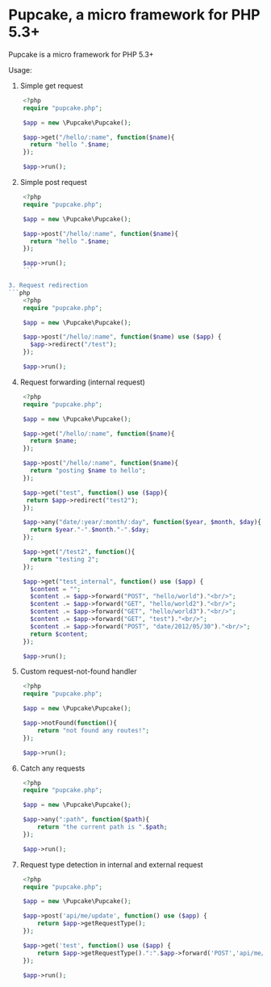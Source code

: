 Pupcake, a micro framework for PHP 5.3+
=======================================

Pupcake is a micro framework for PHP 5.3+

Usage:

1. Simple get request
```php
    <?php
    require "pupcake.php";

    $app = new \Pupcake\Pupcake();

    $app->get("/hello/:name", function($name){
      return "hello ".$name;
    });

    $app->run();
```

2. Simple post request
```php
    <?php
    require "pupcake.php";

    $app = new \Pupcake\Pupcake();

    $app->post("/hello/:name", function($name){
      return "hello ".$name;
    });

    $app->run();
    ```

3. Request redirection
```php
    <?php
    require "pupcake.php";

    $app = new \Pupcake\Pupcake();

    $app->post("/hello/:name", function($name) use ($app) {
      $app->redirect("/test");
    });

    $app->run();
```

4. Request forwarding (internal request)
```php
    <?php
    require "pupcake.php";

    $app = new \Pupcake\Pupcake();

    $app->get("/hello/:name", function($name){
      return $name;
    });

    $app->post("/hello/:name", function($name){
      return "posting $name to hello";
    });

    $app->get("test", function() use ($app){
     return $app->redirect("test2");
    });

    $app->any("date/:year/:month/:day", function($year, $month, $day){
      return $year."-".$month."-".$day;
    });

    $app->get("/test2", function(){
      return "testing 2";
    });

    $app->get("test_internal", function() use ($app) {
      $content = "";
      $content .= $app->forward("POST", "hello/world")."<br/>";
      $content .= $app->forward("GET", "hello/world2")."<br/>";
      $content .= $app->forward("GET", "hello/world3")."<br/>";
      $content .= $app->forward("GET", "test")."<br/>";
      $content .= $app->forward("POST", "date/2012/05/30")."<br/>";
      return $content;
    });

    $app->run();
```

5. Custom request-not-found handler
```php
    <?php
    require "pupcake.php";

    $app = new \Pupcake\Pupcake();

    $app->notFound(function(){
        return "not found any routes!";
    });

    $app->run();
```

6. Catch any requests
```php
    <?php
    require "pupcake.php";

    $app = new \Pupcake\Pupcake();

    $app->any(":path", function($path){
        return "the current path is ".$path;
    });

    $app->run();
```

7. Request type detection in internal and external request
```php
    <?php
    require "pupcake.php";

    $app = new \Pupcake\Pupcake();

    $app->post('api/me/update', function() use ($app) {
        return $app->getRequestType();
    });

    $app->get('test', function() use ($app) {
        return $app->getRequestType().":".$app->forward('POST','api/me/update');
    });

    $app->run();
```
